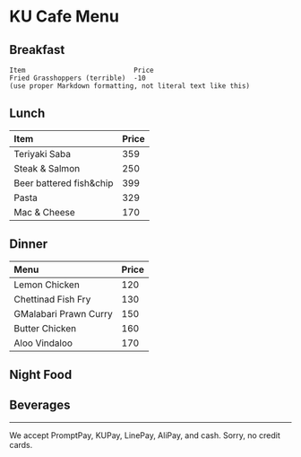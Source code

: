 # KU Cafe Menu

## Breakfast

    Item                           Price
    Fried Grasshoppers (terrible)  -10
    (use proper Markdown formatting, not literal text like this)

## Lunch
| Item                         | Price   |
|:-----------------------------|---------|
| Teriyaki Saba                | 359     |
| Steak & Salmon               | 250     |
| Beer battered fish&chip      | 399     |
| Pasta                        | 329     |
| Mac & Cheese                 | 170     |

## Dinner

| Menu                  | Price |
| :-------------------- | ----- |
| Lemon Chicken         | 120   |
| Chettinad Fish Fry    | 130   |
| GMalabari Prawn Curry | 150   |
| Butter Chicken        | 160   |
| Aloo Vindaloo         | 170   |

## Night Food

## Beverages

---

We accept PromptPay, KUPay, LinePay, AliPay, and cash. Sorry, no credit cards.
